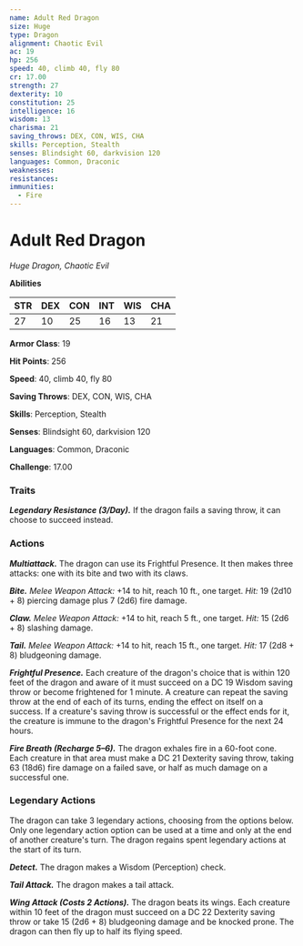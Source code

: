 ```yaml
---
name: Adult Red Dragon
size: Huge
type: Dragon
alignment: Chaotic Evil
ac: 19
hp: 256
speed: 40, climb 40, fly 80
cr: 17.00
strength: 27
dexterity: 10
constitution: 25
intelligence: 16
wisdom: 13
charisma: 21
saving_throws: DEX, CON, WIS, CHA
skills: Perception, Stealth
senses: Blindsight 60, darkvision 120
languages: Common, Draconic
weaknesses:
resistances:
immunities:
  - Fire
---
```


# Adult Red Dragon

*Huge Dragon, Chaotic Evil*

**Abilities**

| STR | DEX | CON | INT | WIS | CHA |
| --- | --- | --- | --- | --- | --- |
| 27 | 10 | 25 | 16 | 13 | 21 |

**Armor Class**: 19

**Hit Points**: 256

**Speed**: 40, climb 40, fly 80

**Saving Throws**: DEX, CON, WIS, CHA

**Skills**: Perception, Stealth

**Senses**: Blindsight 60, darkvision 120

**Languages**: Common, Draconic

**Challenge**: 17.00


### Traits
***Legendary Resistance (3/Day).*** If the dragon fails a saving throw, it can choose to succeed instead.

### Actions
***Multiattack.*** The dragon can use its Frightful Presence. It then makes three attacks: one with its bite and two with its claws. 

***Bite.*** *Melee Weapon Attack:* +14 to hit, reach 10 ft., one target. *Hit:* 19 (2d10 + 8) piercing damage plus 7 (2d6) fire damage. 

***Claw.*** *Melee Weapon Attack:* +14 to hit, reach 5 ft., one target. *Hit:* 15 (2d6 + 8) slashing damage. 

***Tail.*** *Melee Weapon Attack:* +14 to hit, reach 15 ft., one target. *Hit:* 17 (2d8 + 8) bludgeoning damage. 

***Frightful Presence.*** Each creature of the dragon's choice that is within 120 feet of the dragon and aware of it must succeed on a DC 19 Wisdom saving throw or become frightened for 1 minute. A creature can repeat the saving throw at the end of each of its turns, ending the effect on itself on a success. If a creature's saving throw is successful or the effect ends for it, the creature is immune to the dragon's Frightful Presence for the next 24 hours. 

***Fire Breath (Recharge 5–6).*** The dragon exhales fire in a 60-foot cone. Each creature in that area must make a DC 21 Dexterity saving throw, taking 63 (18d6) fire damage on a failed save, or half as much damage on a successful one.

### Legendary Actions
The dragon can take 3 legendary actions, choosing from the options below. Only one legendary action option can be used at a time and only at the end of another creature's turn. The dragon regains spent legendary actions at the start of its turn. 

***Detect.*** The dragon makes a Wisdom (Perception) check. 

***Tail Attack.*** The dragon makes a tail attack. 

***Wing Attack (Costs 2 Actions).*** The dragon beats its wings. Each creature within 10 feet of the dragon must succeed on a DC 22 Dexterity saving throw or take 15 (2d6 + 8) bludgeoning damage and be knocked prone. The dragon can then fly up to half its flying speed.
